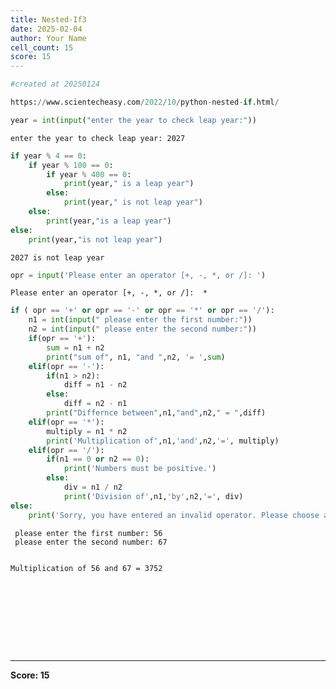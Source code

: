 ```yaml
---
title: Nested-If3
date: 2025-02-04
author: Your Name
cell_count: 15
score: 15
---
```


```python
#created at 20250124
```


```python
https://www.scientecheasy.com/2022/10/python-nested-if.html/
```


```python
year = int(input("enter the year to check leap year:"))
```

    enter the year to check leap year: 2027



```python
if year % 4 == 0:
    if year % 100 == 0:
        if year % 400 == 0:
            print(year," is a leap year")
        else:
            print(year," is not leap year")
    else:
        print(year,"is a leap year")
else:
    print(year,"is not leap year")
```

    2027 is not leap year



```python
opr = input('Please enter an operator [+, -, *, or /]: ')
```

    Please enter an operator [+, -, *, or /]:  *



```python
if ( opr == '+' or opr == '-' or opr == '*' or opr == '/'):
    n1 = int(input(" please enter the first number:"))
    n2 = int(input(" please enter the second number:"))
    if(opr == '+'):
        sum = n1 + n2
        print("sum of", n1, "and ",n2, '= ',sum)
    elif(opr == '-'):
        if(n1 > n2):
            diff = n1 - n2
        else:
            diff = n2 - n1
        print("Differnce between",n1,"and",n2," = ",diff)
    elif(opr == '*'):
        multiply = n1 * n2
        print('Multiplication of',n1,'and',n2,'=', multiply)
    elif(opr == '/'):
        if(n1 == 0 or n2 == 0):
            print('Numbers must be positive.')
        else:
            div = n1 / n2
            print('Division of',n1,'by',n2,'=', div)
else:
    print('Sorry, you have entered an invalid operator. Please choose any of these +, -, *, or /.')

```

     please enter the first number: 56
     please enter the second number: 67


    Multiplication of 56 and 67 = 3752



```python

```


```python

```


```python

```


```python

```


```python

```


```python

```


```python

```


```python

```


```python

```


---
**Score: 15**